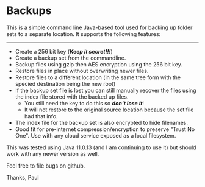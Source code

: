 <!--
    Copyright (C) 2021 Paul Amonson)
    SPDX-License-Identifier: Apache-2.0
-->
# Backups
This is a simple command line Java-based tool used for backing up folder sets to a separate location. It supports the following features:

----

* Create a 256 bit key (___Keep it secret!!!___)
* Create a backup set from the commandline.
* Backup files using gzip then AES encryption using the 256 bit key.
* Restore files in place without overwriting newer files.
* Restore files to a different location (in the same tree form with the specied destination being the new root)
* If the backup set file is lost you can still manually recover the files using the index file stored with the backed up files.
  * You still need the key to do this so ___don't lose it___!
  * It will not restore to the original source location because the set file had that info.
* The index file for the backup set is also encrypted to hide filenames.
* Good fit for pre-internet compression/encryption to preserve "Trust No One". Use with any cloud service exposed as a local filesystem.

This was tested using Java 11.0.13 (and I am continuing to use it) but should work with any newer version as well.

Feel free to file bugs on github.

Thanks,
Paul
